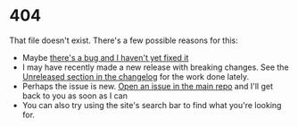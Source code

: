 # 404

That file doesn't exist. There's a few possible reasons for this:
- Maybe [there's a bug and I haven't yet fixed it](https://github.com/jordanmartinez/purescript-jordans-reference/issues?q=is%3Aissue+is%3Aopen+label%3Abug)
- I may have recently made a new release with breaking changes. See the [Unreleased section in the changelog](https://github.com/JordanMartinez/purescript-jordans-reference/blob/latestRelease/CHANGELOG.md) for the work done lately.
- Perhaps the issue is new. [Open an issue in the main repo](https://github.com/jordanmartinez/purescript-jordans-reference/issues) and I'll get back to you as soon as I can
- You can also try using the site's search bar to find what you're looking for.
